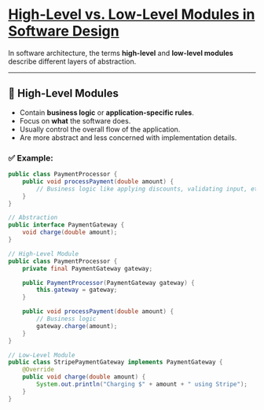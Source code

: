 # [High-Level vs. Low-Level Modules in Software Design]()

In software architecture, the terms **high-level** and **low-level modules** describe different layers of abstraction.

---

## 🔹 High-Level Modules

- Contain **business logic** or **application-specific rules**.
- Focus on **what** the software does.
- Usually control the overall flow of the application.
- Are more abstract and less concerned with implementation details.

### ✅ Example:

```java
public class PaymentProcessor {
    public void processPayment(double amount) {
        // Business logic like applying discounts, validating input, etc.
    }
}
```


```java
// Abstraction
public interface PaymentGateway {
    void charge(double amount);
}

// High-Level Module
public class PaymentProcessor {
    private final PaymentGateway gateway;

    public PaymentProcessor(PaymentGateway gateway) {
        this.gateway = gateway;
    }

    public void processPayment(double amount) {
        // Business logic
        gateway.charge(amount);
    }
}

// Low-Level Module
public class StripePaymentGateway implements PaymentGateway {
    @Override
    public void charge(double amount) {
        System.out.println("Charging $" + amount + " using Stripe");
    }
}
```

